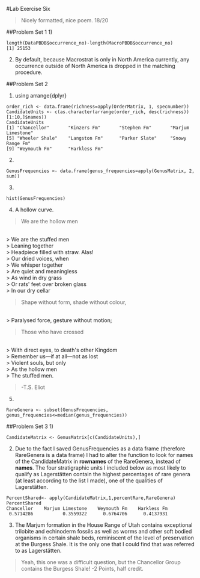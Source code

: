 #Lab Exercise Six

> Nicely formatted, nice poem. 18/20

##Problem Set 1
1) 
```
length(DataPBDB$occurrence_no)-length(MacroPBDB$occurrence_no)
[1] 25153
```

2) By default, because Macrostrat is only in North America currently, any occurrence outside of North America is dropped in the matching procedure. 

##Problem Set 2
1) using arrange{dplyr}
```
order_rich <- data.frame(richness=apply(OrderMatrix, 1, specnumber))
CandidateUnits <- c(as.character(arrange(order_rich, desc(richness))[1:10,]$names))
CandidateUnits
[1] "Chancellor"       "Kinzers Fm"       "Stephen Fm"       "Marjum Limestone"
[5] "Wheeler Shale"    "Langston Fm"      "Parker Slate"     "Snowy Range Fm"  
[9] "Weymouth Fm"      "Harkless Fm"
```

2)
```
GenusFrequencies <- data.frame(genus_frequencies=apply(GenusMatrix, 2, sum))
```

3) 
```
hist(GenusFrequencies)
```

4) A hollow curve.
> We are the hollow men
<br />
> We are the stuffed men
<br />
> Leaning together
<br />
> Headpiece filled with straw. Alas!
<br />
> Our dried voices, when
<br />
> We whisper together
<br />
> Are quiet and meaningless
<br />
> As wind in dry grass
<br />
> Or rats' feet over broken glass
<br />
> In our dry cellar

> Shape without form, shade without colour,
<br />
> Paralysed force, gesture without motion;

> Those who have crossed
<br />
> With direct eyes, to death's other Kingdom
<br />
> Remember us—if at all—not as lost
<br />
> Violent souls, but only
<br />
> As the hollow men
<br />
> The stuffed men.

> -T.S. Eliot

5) 
```
RareGenera <- subset(GenusFrequencies, genus_frequencies<=median(genus_frequencies))
```

##Problem Set 3
1)
```
CandidateMatrix <- GenusMatrix[c(CandidateUnits),]
```

2) Due to the fact I saved GenusFrequencies as a data frame (therefore RareGenera is a data frame) I had to alter the function to look for names of the CandidateMatrix in **rownames** of the RareGenera, instead of **names**. The four stratigraphic units I included below as most likely to qualify as Lagerstätten contain the highest percentages of rare genera (at least according to the list I made), one of the qualities of Lagerstätten.

```
PercentShared<- apply(CandidateMatrix,1,percentRare,RareGenera)
PercentShared
Chancellor    Marjum Limestone    Weymouth Fm    Harkless Fm 
 0.5714286           0.3559322      0.6764706      0.4137931
```

3) The Marjum formation in the House Range of Utah contains exceptional trilobite and echinoderm fossils as well as worms and other soft bodied organisms in certain shale beds, reminiscent of the level of preservation at the Burgess Shale. It is the only one that I could find that was referred to as Lagerstätten.

> Yeah, this one was a difficult question, but the Chancellor Group contains the Burgess Shale! -2 Points, half credit.
